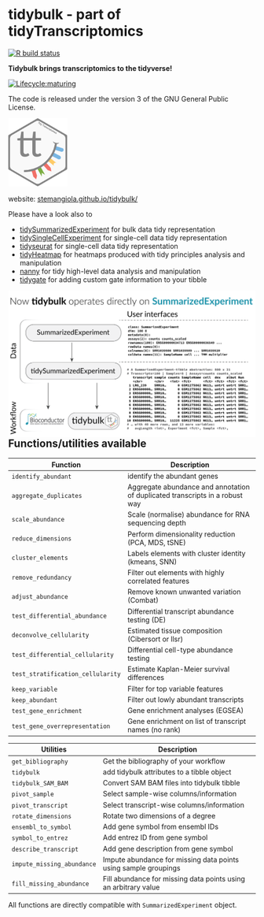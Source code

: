 tidybulk - part of tidyTranscriptomics
================

[![R build
status](https://github.com/stemangiola/tidybulk/workflows/R-CMD-check-bioc/badge.svg)](https://github.com/stemangiola/tidybulk/actions)

**Tidybulk brings transcriptomics to the tidyverse!**

[![Lifecycle:maturing](https://img.shields.io/badge/lifecycle-maturing-blue.svg)](https://www.tidyverse.org/lifecycle/#maturing)

The code is released under the version 3 of the GNU General Public
License.

<img src="https://github.com/Bioconductor/BiocStickers/blob/master/tidybulk/tidybulk.png?raw=true" width="120px" />

website:
[stemangiola.github.io/tidybulk/](http://stemangiola.github.io/tidybulk/)

Please have a look also to

-   [tidySummarizedExperiment](https://github.com/stemangiola/tidySummarizedExperiment)
    for bulk data tidy representation
-   [tidySingleCellExperiment](https://github.com/stemangiola/tidySingleCellExperiment)
    for single-cell data tidy representation
-   [tidyseurat](https://github.com/stemangiola/tidyseurat) for
    single-cell data tidy representation
-   [tidyHeatmap](https://github.com/stemangiola/tidyHeatmap) for
    heatmaps produced with tidy principles analysis and manipulation
-   [nanny](https://github.com/stemangiola/nanny) for tidy high-level
    data analysis and manipulation
-   [tidygate](https://github.com/stemangiola/tidygate) for adding
    custom gate information to your tibble

<img src="https://github.com/stemangiola/tidybulk/blob/master/inst/new_SE_usage-01.png?raw=true" width="800px" align="left"/>

<br/> <br/> <br/>

## Functions/utilities available

| Function                          | Description                                                                  |
|-----------------------------------|------------------------------------------------------------------------------|
| `identify_abundant`               | identify the abundant genes                                                  |
| `aggregate_duplicates`            | Aggregate abundance and annotation of duplicated transcripts in a robust way |
| `scale_abundance`                 | Scale (normalise) abundance for RNA sequencing depth                         |
| `reduce_dimensions`               | Perform dimensionality reduction (PCA, MDS, tSNE)                            |
| `cluster_elements`                | Labels elements with cluster identity (kmeans, SNN)                          |
| `remove_redundancy`               | Filter out elements with highly correlated features                          |
| `adjust_abundance`                | Remove known unwanted variation (Combat)                                     |
| `test_differential_abundance`     | Differential transcript abundance testing (DE)                               |
| `deconvolve_cellularity`          | Estimated tissue composition (Cibersort or llsr)                             |
| `test_differential_cellularity`   | Differential cell-type abundance testing                                     |
| `test_stratification_cellularity` | Estimate Kaplan-Meier survival differences                                   |
| `keep_variable`                   | Filter for top variable features                                             |
| `keep_abundant`                   | Filter out lowly abundant transcripts                                        |
| `test_gene_enrichment`            | Gene enrichment analyses (EGSEA)                                             |
| `test_gene_overrepresentation`    | Gene enrichment on list of transcript names (no rank)                        |

| Utilities                  | Description                                                     |
|----------------------------|-----------------------------------------------------------------|
| `get_bibliography`         | Get the bibliography of your workflow                           |
| `tidybulk`                 | add tidybulk attributes to a tibble object                      |
| `tidybulk_SAM_BAM`         | Convert SAM BAM files into tidybulk tibble                      |
| `pivot_sample`             | Select sample-wise columns/information                          |
| `pivot_transcript`         | Select transcript-wise columns/information                      |
| `rotate_dimensions`        | Rotate two dimensions of a degree                               |
| `ensembl_to_symbol`        | Add gene symbol from ensembl IDs                                |
| `symbol_to_entrez`         | Add entrez ID from gene symbol                                  |
| `describe_transcript`      | Add gene description from gene symbol                           |
| `impute_missing_abundance` | Impute abundance for missing data points using sample groupings |
| `fill_missing_abundance`   | Fill abundance for missing data points using an arbitrary value |

All functions are directly compatible with `SummarizedExperiment`
object.
